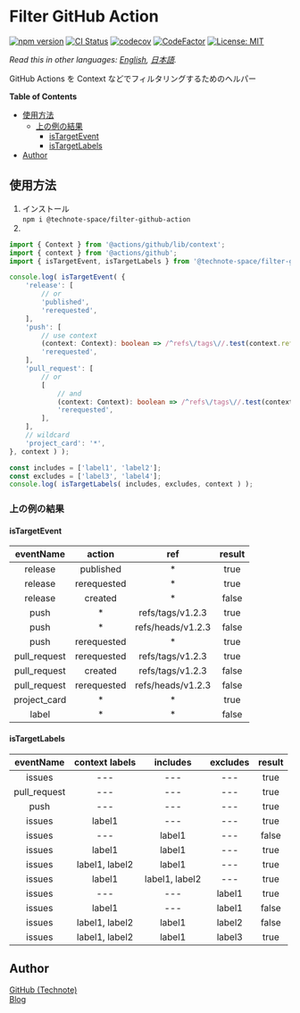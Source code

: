 # Filter GitHub Action

[![npm version](https://badge.fury.io/js/%40technote-space%2Ffilter-github-action.svg)](https://badge.fury.io/js/%40technote-space%2Ffilter-github-action)
[![CI Status](https://github.com/technote-space/filter-github-action/workflows/CI/badge.svg)](https://github.com/technote-space/filter-github-action/actions)
[![codecov](https://codecov.io/gh/technote-space/filter-github-action/branch/master/graph/badge.svg)](https://codecov.io/gh/technote-space/filter-github-action)
[![CodeFactor](https://www.codefactor.io/repository/github/technote-space/filter-github-action/badge)](https://www.codefactor.io/repository/github/technote-space/filter-github-action)
[![License: MIT](https://img.shields.io/badge/License-MIT-blue.svg)](https://github.com/technote-space/filter-github-action/blob/master/LICENSE)

*Read this in other languages: [English](README.md), [日本語](README.ja.md).*

GitHub Actions を Context などでフィルタリングするためのヘルパー

<!-- START doctoc generated TOC please keep comment here to allow auto update -->
<!-- DON'T EDIT THIS SECTION, INSTEAD RE-RUN doctoc TO UPDATE -->
**Table of Contents**

- [使用方法](#%E4%BD%BF%E7%94%A8%E6%96%B9%E6%B3%95)
  - [上の例の結果](#%E4%B8%8A%E3%81%AE%E4%BE%8B%E3%81%AE%E7%B5%90%E6%9E%9C)
    - [isTargetEvent](#istargetevent)
    - [isTargetLabels](#istargetlabels)
- [Author](#author)

<!-- END doctoc generated TOC please keep comment here to allow auto update -->

## 使用方法
1. インストール  
`npm i @technote-space/filter-github-action`
1.   
```typescript
import { Context } from '@actions/github/lib/context';
import { context } from '@actions/github';
import { isTargetEvent, isTargetLabels } from '@technote-space/filter-github-action';

console.log( isTargetEvent( {
	'release': [
		// or
		'published',
		'rerequested',
	],
	'push': [
		// use context
		(context: Context): boolean => /^refs\/tags\//.test(context.ref),
		'rerequested',
	],
	'pull_request': [
		// or
		[
			// and
			(context: Context): boolean => /^refs\/tags\//.test(context.ref),
			'rerequested',
		],
	],
	// wildcard
	'project_card': '*',
}, context ) );

const includes = ['label1', 'label2'];
const excludes = ['label3', 'label4'];
console.log( isTargetLabels( includes, excludes, context ) );
```

### 上の例の結果
#### isTargetEvent
|eventName|action|ref|result|
|:---:|:---:|:---:|:---:|
|release|published|*|true|
|release|rerequested|*|true|
|release|created|*|false|
|push|*|refs/tags/v1.2.3|true|
|push|*|refs/heads/v1.2.3|false|
|push|rerequested|*|true|
|pull_request|rerequested|refs/tags/v1.2.3|true|
|pull_request|created|refs/tags/v1.2.3|false|
|pull_request|rerequested|refs/heads/v1.2.3|false|
|project_card|*|*|true|
|label|*|*|false|

#### isTargetLabels
|eventName|context labels|includes|excludes|result|
|:---:|:---:|:---:|:---:|:---:|
|issues|---|---|---|true|
|pull_request|---|---|---|true|
|push|---|---|---|true|
|issues|label1|---|---|true|
|issues|---|label1|---|false|
|issues|label1|label1|---|true|
|issues|label1, label2|label1|---|true|
|issues|label1|label1, label2|---|true|
|issues|---|---|label1|true|
|issues|label1|---|label1|false|
|issues|label1, label2|label1|label2|false|
|issues|label1, label2|label1|label3|true|

## Author
[GitHub (Technote)](https://github.com/technote-space)  
[Blog](https://technote.space)
